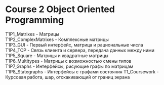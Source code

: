 # Course 2 Object Oriented Programming
T1P1_Matrixes - Матрицы  
T1P2_ComplexMatrixes - Комплексные матрицы  
T1P3_GUI - Первый интерфейс, матрица и рациональные числа  
T1P4_TCP - Связь клиента и сервера, передача данных между ними  
T1P5_Square - Матрицы и квадратные матрицы  
T1P6_Multitypes - Матрицы с возможностью смены типов  
T1P7_Graphs - Интерфейсы, рисующие графы по матрицам  
T1P8_Stategraphs - Интерфейсы с графами состояния
T1_Coursework - Курсовая работа, шар, отскакивающий от границ экрана